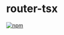 # router-tsx

[![npm](https://img.shields.io/npm/v/@weedzcokie/router-tsx?style=flat-square)](https://www.npmjs.com/package/@weedzcokie/router-tsx)

